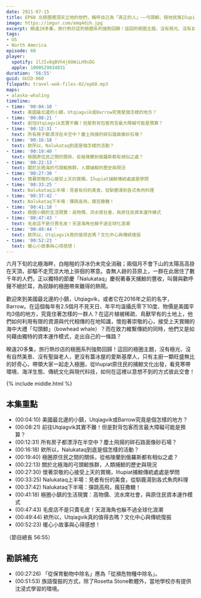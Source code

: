 ```yaml
---
date: 2021-07-15
title: EP60 北極圈裡頂天立地的他們，稱呼自己為「真正的人」——弓頭鯨、極地民族Iñupiat與美國最北邊的小鎮
image: https://imgur.com/emq4dih.jpg
excerpt: 睽違20多集，旅行熱炒店的極圈系列強勢回歸！這回的極圈主題，沒有極光、沒有自然美景、沒有聖誕老人，更沒有蓋冰屋的愛斯基摩人，只有主廚一顆旺盛無比的好奇心，帶領大家一起走入極圈，從Iñupiat原住民的捕鯨文化出發，看見寒帶環境、海洋生態、傳統文化與現代科技，如何在這裡以意想不到的方式彼此交會！
tags:
- US
- North America
episode: 60
player:
  spotify: 1lJIv8qBVh4j60WiLH9sDG
  apple: 1000529034831
duration: '56:55'
guid: GUID-060
filepath: travel-wok-files-02/ep60.mp3
maps:
- alaska-whaling
timeline:
- time: '00:04:10 '
  text: 美國最北邊的小鎮，Utqiagvik或Barrow究竟是個怎樣的地方？
- time: '00:08:21 '
  text: 前往Utqiagvik其實不難！但是對背包客而言最大障礙可能是預算？
- time: '00:12:31 '
  text: 所有房子都漂浮在半空中？塵土飛揚的碎石路面像砂石場？
- time: '00:16:18 '
  text: 欸所以，Nalukataq到底是個怎樣的活動？
- time: '00:19:40 '
  text: 極圈原住民之間的關係，從格陵蘭到俄羅斯都有相似之處？
- time: '00:22:13 '
  text: 關於北極海的弓頭鯨族群，人類捕鯨的歷史與現況
- time: '00:27:30 '
  text: 懷著崇敬的心接受上天的賞賜，Iñupiat捕鯨傳統處處是學問
- time: '00:33:25 '
  text: Nalukataq上半場：見者有份的美食，從馴鹿湯到各式魚肉料理
- time: '00:37:42 '
  text: Nalukataq下半場：彈跳高飛，瘋狂撒糖！
- time: '00:41:18 '
  text: 極圈小鎮的生活現實：高物價、流水席社會，與原住民資本運作模式
- time: '00:47:43 '
  text: 毛皮店不是只賣毛皮！天涯海角也躲不過全球化浪潮
- time: '00:49:44 '
  text: 欸所以，Utqiagvik真的值得去嗎？文化中心與傳統復振
- time: '00:52:23 '
  text: 暖心小故事與心得感想！
---
```


六月下旬的北極海畔，白皚皚的浮冰仍未完全消融；兩個月不會下山的太陽高高掛在天頂，卻驅不走荒涼大地上徘徊的寒意。杳無人跡的苔原上，一群在此居住了數千年的人們，正以獨特的節慶「Nalukataq」慶祝著春天捕鯨的豐收，叫聲與歡呼聲不絕於耳，為寂靜的極圈帶來難得的熱鬧。

歡迎來到美國最北邊的小鎮，Utqiagvik，或者它在2016年之前的名字，Barrow。在這個每年有2.5個月不見天日、年平均溫攝氏零下10度、物價是美國平均3倍的地方，究竟住著怎樣的一群人？在這片植被稀疏、鳥獸罕有的土地上，他們如何利用有限的資源與代代相傳的在地知識，懷抱著崇敬的心，接受上天賞賜的海中大禮「勾頭鯨」（bowhead whale）？而在致力維繫傳統的同時，他們又是如何藉由獨特的資本運作模式，走出自己的一條路？

睽違20多集，旅行熱炒店的極圈系列強勢回歸！這回的極圈主題，沒有極光、沒有自然美景、沒有聖誕老人，更沒有蓋冰屋的愛斯基摩人，只有主廚一顆旺盛無比的好奇心，帶領大家一起走入極圈，從Iñupiat原住民的捕鯨文化出發，看見寒帶環境、海洋生態、傳統文化與現代科技，如何在這裡以意想不到的方式彼此交會！

{% include middle.html %}

## 本集重點

* (00:04:10) 美國最北邊的小鎮，Utqiagvik或Barrow究竟是個怎樣的地方？
* (00:08:21) 前往Utqiagvik其實不難！但是對背包客而言最大障礙可能是預算？
* (00:12:31) 所有房子都漂浮在半空中？塵土飛揚的碎石路面像砂石場？
* (00:16:18) 欸所以，Nalukataq到底是個怎樣的活動？
* (00:19:40) 極圈原住民之間的關係，從格陵蘭到俄羅斯都有相似之處？
* (00:22:13) 關於北極海的弓頭鯨族群，人類捕鯨的歷史與現況
* (00:27:30) 懷著崇敬的心接受上天的賞賜，Iñupiat捕鯨傳統處處是學問
* (00:33:25) Nalukataq上半場：見者有份的美食，從馴鹿湯到各式魚肉料理
* (00:37:42) Nalukataq下半場：彈跳高飛，瘋狂撒糖！
* (00:41:18) 極圈小鎮的生活現實：高物價、流水席社會，與原住民資本運作模式
* (00:47:43) 毛皮店不是只賣毛皮！天涯海角也躲不過全球化浪潮
* (00:49:44) 欸所以，Utqiagvik真的值得去嗎？文化中心與傳統復振
* (00:52:23) 暖心小故事與心得感想！

（節目總長 56:55）

## 勘誤補充

* (00:27:26) 「從保育動物中除名」應為「從瀕危物種中除名」。
* (00:51:53) 族語復振的方式，除了Rosetta Stone軟體外，當地學校亦有提供沈浸式學習的環境。
